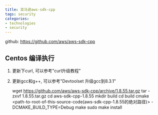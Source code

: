 ```yaml
---
title: 亚马逊aws-sdk-cpp
tags: security
categories:
- technologies
- security
---
```


github: https://github.com/aws/aws-sdk-cpp

## Centos 编译执行
1. 更新下curl, 可以参考"curl升级教程"
2. 更新gcc和g++, 可以参考"Devtoolset 升级gcc到8.3.1"

	wget https://github.com/aws/aws-sdk-cpp/archive/1.8.55.tar.gz
	tar -zxvf 1.8.55.tar.gz
	cd aws-sdk-cpp-1.8.55
	mkdir build
	cd build
	cmake <path-to-root-of-this-source-code(aws-sdk-cpp-1.8.55的绝对路径)> -DCMAKE_BUILD_TYPE=Debug
	make
	sudo make install
